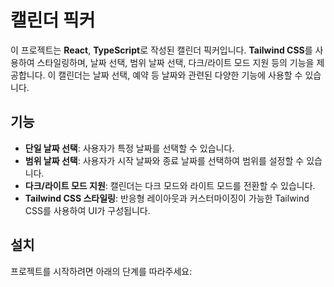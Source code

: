 # 캘린더 픽커

이 프로젝트는 **React**, **TypeScript**로 작성된 캘린더 픽커입니다. **Tailwind CSS**를 사용하여 스타일링하며, 날짜 선택, 범위 날짜 선택, 다크/라이트 모드 지원 등의 기능을 제공합니다. 이 캘린더는 날짜 선택, 예약 등 날짜와 관련된 다양한 기능에 사용할 수 있습니다.

## 기능

- **단일 날짜 선택**: 사용자가 특정 날짜를 선택할 수 있습니다.
- **범위 날짜 선택**: 사용자가 시작 날짜와 종료 날짜를 선택하여 범위를 설정할 수 있습니다.
- **다크/라이트 모드 지원**: 캘린더는 다크 모드와 라이트 모드를 전환할 수 있습니다.
- **Tailwind CSS 스타일링**: 반응형 레이아웃과 커스터마이징이 가능한 Tailwind CSS를 사용하여 UI가 구성됩니다.

## 설치

프로젝트를 시작하려면 아래의 단계를 따라주세요:
